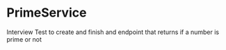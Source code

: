 # PrimeService

Interview Test to create and finish and endpoint that returns if a number is prime or not
